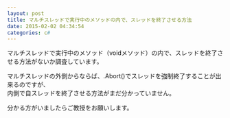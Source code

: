 ```yaml
---
layout: post
title: マルチスレッドで実行中のメソッドの内で、スレッドを終了させる方法
date: 2015-02-02 04:34:54
categories: c#
---
```

<p>マルチスレッドで実行中のメソッド（voidメソッド）の内で、スレッドを終了させる方法がないか調査しています。</p>

<p>マルチスレッドの外側からならば、.Abort()でスレッドを強制終了することが出来るのですが、<br>
内側で自スレッドを終了させる方法がまだ分かっていません。</p>

<p>分かる方がいましたらご教授をお願いします。</p>

